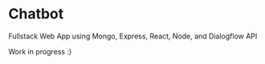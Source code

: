 # Chatbot

Fullstack Web App using Mongo, Express, React, Node, and Dialogflow API

Work in progress :)
